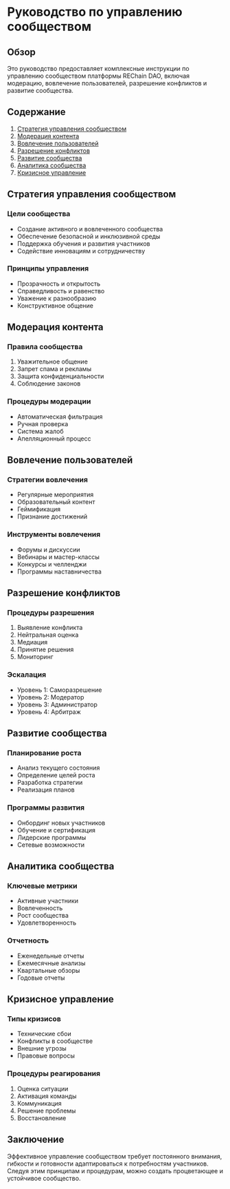 # Руководство по управлению сообществом

## Обзор

Это руководство предоставляет комплексные инструкции по управлению сообществом платформы REChain DAO, включая модерацию, вовлечение пользователей, разрешение конфликтов и развитие сообщества.

## Содержание

1. [Стратегия управления сообществом](#стратегия-управления-сообществом)
2. [Модерация контента](#модерация-контента)
3. [Вовлечение пользователей](#вовлечение-пользователей)
4. [Разрешение конфликтов](#разрешение-конфликтов)
5. [Развитие сообщества](#развитие-сообщества)
6. [Аналитика сообщества](#аналитика-сообщества)
7. [Кризисное управление](#кризисное-управление)

## Стратегия управления сообществом

### Цели сообщества
- Создание активного и вовлеченного сообщества
- Обеспечение безопасной и инклюзивной среды
- Поддержка обучения и развития участников
- Содействие инновациям и сотрудничеству

### Принципы управления
- Прозрачность и открытость
- Справедливость и равенство
- Уважение к разнообразию
- Конструктивное общение

## Модерация контента

### Правила сообщества
1. Уважительное общение
2. Запрет спама и рекламы
3. Защита конфиденциальности
4. Соблюдение законов

### Процедуры модерации
- Автоматическая фильтрация
- Ручная проверка
- Система жалоб
- Апелляционный процесс

## Вовлечение пользователей

### Стратегии вовлечения
- Регулярные мероприятия
- Образовательный контент
- Геймификация
- Признание достижений

### Инструменты вовлечения
- Форумы и дискуссии
- Вебинары и мастер-классы
- Конкурсы и челленджи
- Программы наставничества

## Разрешение конфликтов

### Процедуры разрешения
1. Выявление конфликта
2. Нейтральная оценка
3. Медиация
4. Принятие решения
5. Мониторинг

### Эскалация
- Уровень 1: Саморазрешение
- Уровень 2: Модератор
- Уровень 3: Администратор
- Уровень 4: Арбитраж

## Развитие сообщества

### Планирование роста
- Анализ текущего состояния
- Определение целей роста
- Разработка стратегии
- Реализация планов

### Программы развития
- Онбординг новых участников
- Обучение и сертификация
- Лидерские программы
- Сетевые возможности

## Аналитика сообщества

### Ключевые метрики
- Активные участники
- Вовлеченность
- Рост сообщества
- Удовлетворенность

### Отчетность
- Еженедельные отчеты
- Ежемесячные анализы
- Квартальные обзоры
- Годовые отчеты

## Кризисное управление

### Типы кризисов
- Технические сбои
- Конфликты в сообществе
- Внешние угрозы
- Правовые вопросы

### Процедуры реагирования
1. Оценка ситуации
2. Активация команды
3. Коммуникация
4. Решение проблемы
5. Восстановление

## Заключение

Эффективное управление сообществом требует постоянного внимания, гибкости и готовности адаптироваться к потребностям участников. Следуя этим принципам и процедурам, можно создать процветающее и устойчивое сообщество.

